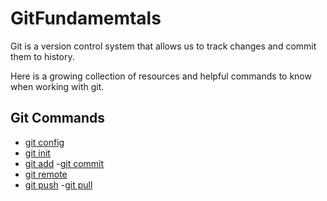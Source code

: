 # GitFundamemtals

Git is a version control system that allows us to track changes and commit them to history.

Here is a growing collection of resources and helpful commands to know when working with git.

## Git Commands
- [git config](./Commands/Config.md)
- [git init](./Commands/init.md)
- [git add](./Commands/Add.md)
-[git commit](./commands/Commit.md)
- [git remote](./commands/Remote.md)
- [git push](./commands/Push.md)
-[git pull](./commands/Pull.md)
